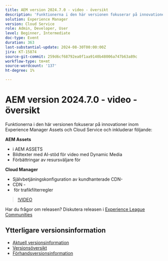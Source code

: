 ```yaml
---
title: AEM version 2024.7.0 - video - översikt
description: 'Funktionerna i den här versionen fokuserar på innovationer inom Experience Manager Assets och Cloud Service och innehåller följande:AEM Assets: i AEM Assets ​ AI-baserade bildtexter för video med Dynamic Media ​ Asset Selector Enhancements for Upload ​ Cloud Manager:Självbetjäningskonfiguration för kundhanterade CDN-referenser ​ CDN-radering ​ Traffic Filter Rules Alerts ​'
solution: Experience Manager
version: Cloud Service
role: Admin, Developer, User
level: Beginner, Intermediate
doc-type: Event
duration: 363
last-substantial-update: 2024-08-30T00:00:00Z
jira: KT-15874
source-git-commit: 259d6cf68792ea0f1aa9140b48006a747b63a89c
workflow-type: tm+mt
source-wordcount: '137'
ht-degree: 1%

---
```


# AEM version 2024.7.0 - video - översikt

Funktionerna i den här versionen fokuserar på innovationer inom Experience Manager Assets och Cloud Service och inkluderar följande:

**AEM Assets**

*  i AEM ASSETS &#x200B;
* Bildtexter med AI-stöd för video med Dynamic Media &#x200B;
* Förbättringar av resursväljare för &#x200B;

**Cloud Manager**

* Självbetjäningskonfiguration av kundhanterade CDN-&#x200B;
* CDN - &#x200B;
* &#x200B; för trafikfilterregler

>[!VIDEO](https://video.tv.adobe.com/v/3431707/?learn=on)


Har du frågor om releasen?  Diskutera releasen i [Experience League Communities](https://adobe.ly/44Ofo8H)

## Ytterligare versionsinformation

* [Aktuell versionsinformation](https://experienceleague.adobe.com/docs/experience-manager-cloud-service/content/release-notes/home.html)
* [Versionsöversikt](https://experienceleague.adobe.com/docs/experience-manager-release-information/aem-release-updates/update-releases-roadmap.html)
* [Förhandsversionsinformation](https://experienceleague.adobe.com/docs/experience-manager-cloud-service/content/release-notes/prerelease.html)
